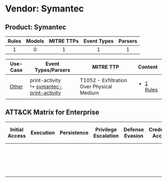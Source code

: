 Vendor: Symantec
================
Product: Symantec
-----------------
| Rules | Models | MITRE TTPs | Event Types | Parsers |
|:-----:|:------:|:----------:|:-----------:|:-------:|
|   1   |   0    |     1      |      1      |    1    |

|                Use-Case                | Event Types/Parsers                                                                                   | MITRE TTP                                     | Content                                                                  |
|:--------------------------------------:| ----------------------------------------------------------------------------------------------------- | --------------------------------------------- | ------------------------------------------------------------------------ |
| [Other](../../../UseCases/uc_other.md) |  print-activity<br> ↳ [symantec-print-activity](Parsers/parserContent_symantec-print-activity.md)<br> | T1052 - Exfiltration Over Physical Medium<br> | [<ul><li>1 Rules</li></ul>](Rules_Models/r_m_symantec_symantec_Other.md) |

ATT&CK Matrix for Enterprise
----------------------------
| Initial Access | Execution | Persistence | Privilege Escalation | Defense Evasion | Credential Access | Discovery | Lateral Movement | Collection | Command and Control | Exfiltration                                                                           | Impact |
| -------------- | --------- | ----------- | -------------------- | --------------- | ----------------- | --------- | ---------------- | ---------- | ------------------- | -------------------------------------------------------------------------------------- | ------ |
|                |           |             |                      |                 |                   |           |                  |            |                     | [Exfiltration Over Physical Medium](https://attack.mitre.org/techniques/T1052)<br><br> |        |